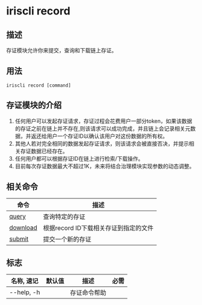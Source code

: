# iriscli record

## 描述

存证模块允许你来提交，查询和下载链上存证。

## 用法

```shell
iriscli record [command]
```

## 存证模块的介绍

1. 任何用户可以发起存证请求，存证过程会花费用户一部分token，如果该数据的存证之前在链上并不存在,则该请求可以成功完成，并且链上会记录相关元数据，并返还给用户一个存证ID以确认该用户对这份数据的所有权。
2. 其他人若对完全相同的数据发起存证请求，则该请求会被直接否决，并提示相关存证数据已经存在。
3. 任何用户都可以根据存证ID在链上进行检索/下载操作。
4. 目前每次存证数据最大不超过1K，未来将结合治理模块实现参数的动态调整。

## 相关命令

| 命令                    | 描述                                               |
| ------------------------| -------------------------------------------------- |
| [query](query.md)       | 查询特定的存证                                      |
| [download](download.md) | 根据record ID下载相关存证到指定的文件                |
| [submit](submit.md)     | 提交一个新的存证                                    |

## 标志

| 名称, 速记       | 默认值   | 描述            | 必需     |
| --------------- | ------- | --------------- | -------- |
| --help, -h      |         | 存证命令帮助     |          |
